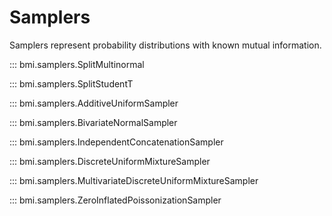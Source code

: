 # Samplers

Samplers represent probability distributions with known mutual information.

::: bmi.samplers.SplitMultinormal

::: bmi.samplers.SplitStudentT

::: bmi.samplers.AdditiveUniformSampler

::: bmi.samplers.BivariateNormalSampler

::: bmi.samplers.IndependentConcatenationSampler

::: bmi.samplers.DiscreteUniformMixtureSampler

::: bmi.samplers.MultivariateDiscreteUniformMixtureSampler

::: bmi.samplers.ZeroInflatedPoissonizationSampler

